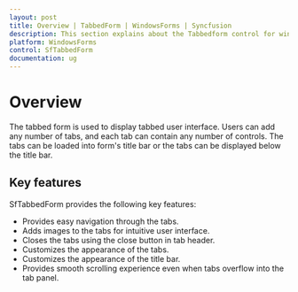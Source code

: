 ```yaml
---
layout: post
title: Overview | TabbedForm | WindowsForms | Syncfusion
description: This section explains about the Tabbedform control for windows forms and it's important key features.
platform: WindowsForms
control: SfTabbedForm
documentation: ug
---
```


# Overview

The tabbed form is used to display tabbed user interface. Users can add any number of tabs, and each tab can contain any number of controls. The tabs can be loaded into form's title bar or the tabs can be displayed below the title bar.

## Key features

SfTabbedForm provides the following key features:

* Provides easy navigation through the tabs.
* Adds images to the tabs for intuitive user interface.
* Closes the tabs using the close button in tab header.
* Customizes the appearance of the tabs.
* Customizes the appearance of the title bar.
* Provides smooth scrolling experience even when tabs overflow into the tab panel.